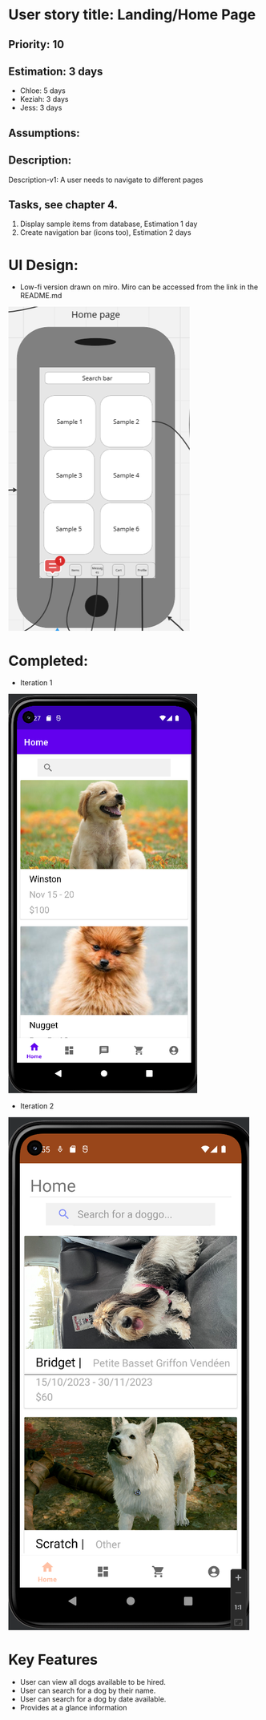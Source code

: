 
# User story title: Landing/Home Page

## Priority: 10 

## Estimation:  3 days

* Chloe: 5 days 
* Keziah: 3 days
* Jess: 3 days

## Assumptions:

## Description:

Description-v1: A user needs to navigate to different pages

## Tasks, see chapter 4.

1. Display sample items from database, Estimation 1 day
2. Create navigation bar (icons too), Estimation 2 days


# UI Design:
* Low-fi version drawn on miro. Miro can be accessed from the link in the README.md

![image](/images/home_page.png)

# Completed:
* Iteration 1

![image](/images/home_page_finished.png) 

* Iteration 2

![image](/images/home_page_updated.png) 

# Key Features
* User can view all dogs available to be hired.
* User can search for a dog by their name.
* User can search for a dog by date available.
* Provides at a glance information
